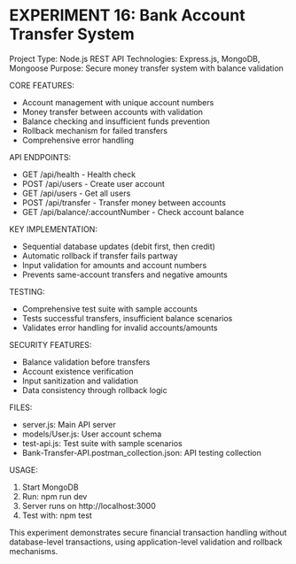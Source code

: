 EXPERIMENT 16: Bank Account Transfer System
==========================================

Project Type: Node.js REST API
Technologies: Express.js, MongoDB, Mongoose
Purpose: Secure money transfer system with balance validation

CORE FEATURES:
- Account management with unique account numbers
- Money transfer between accounts with validation
- Balance checking and insufficient funds prevention
- Rollback mechanism for failed transfers
- Comprehensive error handling

API ENDPOINTS:
- GET /api/health - Health check
- POST /api/users - Create user account
- GET /api/users - Get all users
- POST /api/transfer - Transfer money between accounts
- GET /api/balance/:accountNumber - Check account balance

KEY IMPLEMENTATION:
- Sequential database updates (debit first, then credit)
- Automatic rollback if transfer fails partway
- Input validation for amounts and account numbers
- Prevents same-account transfers and negative amounts

TESTING:
- Comprehensive test suite with sample accounts
- Tests successful transfers, insufficient balance scenarios
- Validates error handling for invalid accounts/amounts

SECURITY FEATURES:
- Balance validation before transfers
- Account existence verification
- Input sanitization and validation
- Data consistency through rollback logic

FILES:
- server.js: Main API server
- models/User.js: User account schema
- test-api.js: Test suite with sample scenarios
- Bank-Transfer-API.postman_collection.json: API testing collection

USAGE:
1. Start MongoDB
2. Run: npm run dev
3. Server runs on http://localhost:3000
4. Test with: npm test

This experiment demonstrates secure financial transaction handling without database-level transactions, using application-level validation and rollback mechanisms.